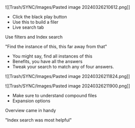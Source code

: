 ![[Trash/SYNC/Images/Pasted image 20240326210612.png]]
- Click the black play button
- Use this to build a filer
- Live search tab

Use filters and Index search

"Find the instance of this, this far away from that"
- You might say, find all instances of this
- Benefits, you have all the answers
- Tweak your search to match any of four answers. 

![[Trash/SYNC/Images/Pasted image 20240326211824.png]]

![[Trash/SYNC/Images/Pasted image 20240326211900.png]]
- Make sure to understand compound files
- Expansion options

Overview came in handy

"Index search was most helpful"

